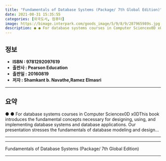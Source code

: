 ```yaml
---
title: "Fundamentals of Database Systems (Package/ 7th Global Edition)"
date: 2021-08-31 15:35:55
categories: [외국도서, 컴퓨터]
image: https://bimage.interpark.com/goods_image/5/9/8/9/287965989s.jpg
description: ● ● For database systems courses in Computer Sciencex0D x0DThis book introduces the fundamental concepts necessary for designing, using, and implementing data
---
```


## **정보**

- **ISBN : 9781292097619**
- **출판사 : Pearson Education**
- **출판일 : 20160819**
- **저자 : Shamkant b. Navathe,Ramez Elmasri**

------



## **요약**

●  ●  For database systems courses in Computer Sciencex0D x0DThis book introduces the fundamental concepts necessary for designing, using, and implementing database systems and database applications. Our presentation stresses the fundamentals of database modeling and design... 

------



------


Fundamentals of Database Systems (Package/ 7th Global Edition) 

------


